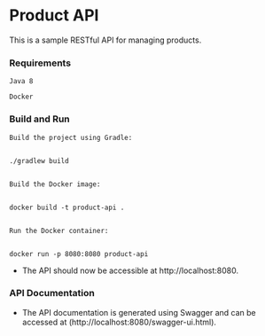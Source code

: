 # Product API

This is a sample RESTful API for managing products.

### Requirements


    Java 8

    Docker

### Build and Run


    Build the project using Gradle:


    ./gradlew build


    Build the Docker image:


    docker build -t product-api .


    Run the Docker container:


    docker run -p 8080:8080 product-api

    
* The API should now be accessible at http://localhost:8080.

### API Documentation

* The API documentation is generated using Swagger and can be accessed at (http://localhost:8080/swagger-ui.html).
        